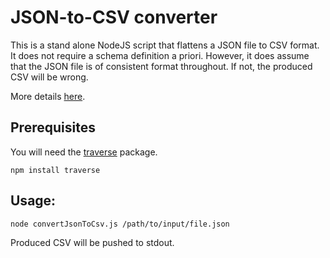 # JSON-to-CSV converter

This is a stand alone NodeJS script that flattens a JSON file to CSV format. It does not require a schema definition a priori. However, it does assume that the JSON file is of consistent format throughout. If not, the produced CSV will be wrong.

More details <a href="http://yelkhatib.tumblr.com/post/51147153670/converting-json-to-csv">here</a>.

## Prerequisites
You will need the <a href="https://github.com/substack/js-traverse">traverse</a> package.

    npm install traverse

## Usage:
    node convertJsonToCsv.js /path/to/input/file.json

Produced CSV will be pushed to stdout.
